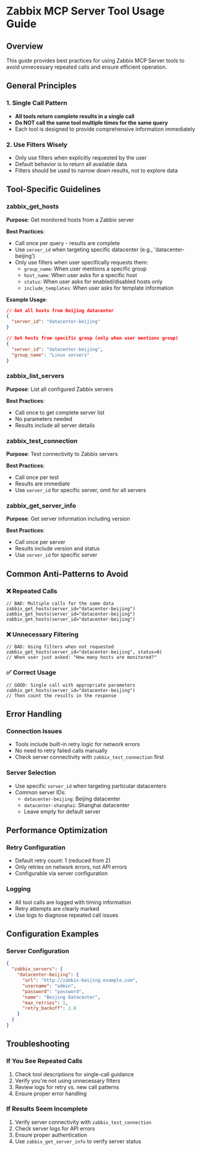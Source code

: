 # Zabbix MCP Server Tool Usage Guide

## Overview
This guide provides best practices for using Zabbix MCP Server tools to avoid unnecessary repeated calls and ensure efficient operation.

## General Principles

### 1. Single Call Pattern
- **All tools return complete results in a single call**
- **Do NOT call the same tool multiple times for the same query**
- Each tool is designed to provide comprehensive information immediately

### 2. Use Filters Wisely
- Only use filters when explicitly requested by the user
- Default behavior is to return all available data
- Filters should be used to narrow down results, not to explore data

## Tool-Specific Guidelines

### zabbix_get_hosts
**Purpose**: Get monitored hosts from a Zabbix server

**Best Practices**:
- Call once per query - results are complete
- Use `server_id` when targeting specific datacenter (e.g., 'datacenter-beijing')
- Only use filters when user specifically requests them:
  - `group_name`: When user mentions a specific group
  - `host_name`: When user asks for a specific host
  - `status`: When user asks for enabled/disabled hosts only
  - `include_templates`: When user asks for template information

**Example Usage**:
```json
// Get all hosts from Beijing datacenter
{
  "server_id": "datacenter-beijing"
}

// Get hosts from specific group (only when user mentions group)
{
  "server_id": "datacenter-beijing",
  "group_name": "Linux servers"
}
```

### zabbix_list_servers
**Purpose**: List all configured Zabbix servers

**Best Practices**:
- Call once to get complete server list
- No parameters needed
- Results include all server details

### zabbix_test_connection
**Purpose**: Test connectivity to Zabbix servers

**Best Practices**:
- Call once per test
- Results are immediate
- Use `server_id` for specific server, omit for all servers

### zabbix_get_server_info
**Purpose**: Get server information including version

**Best Practices**:
- Call once per server
- Results include version and status
- Use `server_id` for specific server

## Common Anti-Patterns to Avoid

### ❌ Repeated Calls
```
// BAD: Multiple calls for the same data
zabbix_get_hosts(server_id="datacenter-beijing")
zabbix_get_hosts(server_id="datacenter-beijing")
zabbix_get_hosts(server_id="datacenter-beijing")
```

### ❌ Unnecessary Filtering
```
// BAD: Using filters when not requested
zabbix_get_hosts(server_id="datacenter-beijing", status=0)
// When user just asked: "How many hosts are monitored?"
```

### ✅ Correct Usage
```
// GOOD: Single call with appropriate parameters
zabbix_get_hosts(server_id="datacenter-beijing")
// Then count the results in the response
```

## Error Handling

### Connection Issues
- Tools include built-in retry logic for network errors
- No need to retry failed calls manually
- Check server connectivity with `zabbix_test_connection` first

### Server Selection
- Use specific `server_id` when targeting particular datacenters
- Common server IDs:
  - `datacenter-beijing`: Beijing datacenter
  - `datacenter-shanghai`: Shanghai datacenter
  - Leave empty for default server

## Performance Optimization

### Retry Configuration
- Default retry count: 1 (reduced from 2)
- Only retries on network errors, not API errors
- Configurable via server configuration

### Logging
- All tool calls are logged with timing information
- Retry attempts are clearly marked
- Use logs to diagnose repeated call issues

## Configuration Examples

### Server Configuration
```json
{
  "zabbix_servers": {
    "datacenter-beijing": {
      "url": "http://zabbix-beijing.example.com",
      "username": "admin",
      "password": "password",
      "name": "Beijing Datacenter",
      "max_retries": 1,
      "retry_backoff": 1.0
    }
  }
}
```

## Troubleshooting

### If You See Repeated Calls
1. Check tool descriptions for single-call guidance
2. Verify you're not using unnecessary filters
3. Review logs for retry vs. new call patterns
4. Ensure proper error handling

### If Results Seem Incomplete
1. Verify server connectivity with `zabbix_test_connection`
2. Check server logs for API errors
3. Ensure proper authentication
4. Use `zabbix_get_server_info` to verify server status